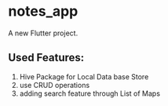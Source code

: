 # notes_app

A new Flutter project.

## Used Features:

1. Hive Package for Local Data base Store
2. use CRUD operations
3. adding search feature through List of Maps
